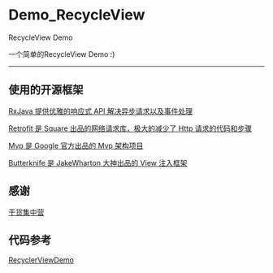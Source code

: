 # Demo_RecycleView
RecycleView Demo

一个简单的RecycleView Demo :)

------------------------------------------------------

## 使用的开源框架
[RxJava 提供优雅的响应式 API 解决异步请求以及事件处理](https://github.com/ReactiveX/RxJava)

[Retrofit 是 Square 出品的网络请求库，极大的减少了 Http 请求的代码和步骤](https://github.com/square/retrofit)

[Mvp 是 Google 官方出品的 Mvp 架构项目](https://github.com/googlesamples/android-architecture/tree/todo-mvp-dagger/)

[Butterknife 是 JakeWharton 大神出品的 View 注入框架](https://github.com/JakeWharton/butterknife)

## 感谢
[干货集中营](https://gank.io/api)


## 代码参考
[RecyclerViewDemo](https://github.com/zhaochenpu/RecyclerViewDemo)
